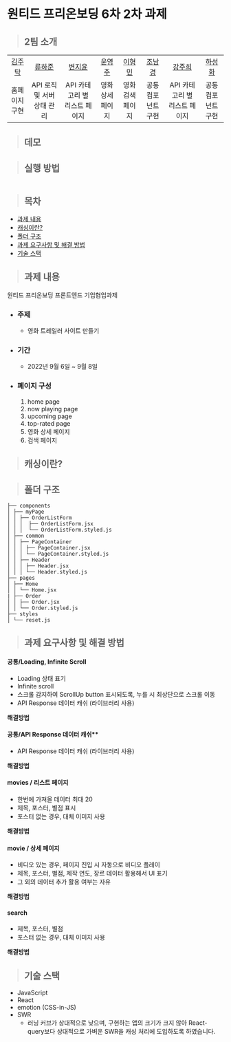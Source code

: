 # 원티드 프리온보딩 6차 2차 과제

> ## 2팀 소개

<table>
    <tr>
        <td height="50px" align="center"> <a href="https://github.com/"> 김주탁 </a> <br></td>
        <td height="50px" align="center"> <a href="https://github.com/"> 류하준 </a> <br></td>
        <td height="50px" align="center"> <a href="https://github.com/"> 변지윤 </a> <br></td>
        <td height="50px" align="center"> <a href="https://github.com/"> 윤영주 </a> <br></td>
        <td height="50px" align="center"> <a href="https://github.com/"> 이형민 </a> <br></td>
        <td height="50px" align="center"> <a href="https://github.com/"> 조남경 </a> <br></td>
        <td height="50px" align="center"> <a href="https://github.com/"> 강주희 </a> <br></td>
        <td height="50px" align="center"> <a href="https://github.com/"> 하성화 </a> <br></td>
    </tr>
<tr>
        <td align="center">홈페이지 구현</td>
        <td align="center">API 로직 및 서버 상태 관리</td>
        <td align="center">API 카테고리 별 리스트 페이지</td>
        <td align="center">영화 상세 페이지</td>
        <td align="center">영화 검색 페이지</td>
        <td align="center">공통 컴포넌트 구현</td>
        <td align="center">API 카테고리 별 리스트 페이지</td>
        <td align="center">공통 컴포넌트 구현</td>
    </tr>
</table>

> ## 데모

> ## 실행 방법

```

```

> ## 목차

- [과제 내용](#과제-내용)
- [캐싱이란?](#캐싱이란?)
- [폴더 구조](#폴더-구조)
- [과제 요구사항 및 해결 방법](#과제-요구사항-및-해결-방법)
- [기술 스택](#기술-스택)

> ## 과제 내용

원티드 프리온보딩 프론트엔드 기업협업과제

- ### 주제
  - 영화 트레일러 사이트 만들기
- ### 기간
  - 2022년 9월 6일 ~ 9월 8일
- ### 페이지 구성

  1. home page
  2. now playing page
  3. upcoming page
  4. top-rated page
  5. 영화 상세 페이지
  6. 검색 페이지

> ## 캐싱이란?

> ## 폴더 구조

```
├── components
│ ├── myPage
│ │ ├── OrderListForm
│ │ │  ├── OrderListForm.jsx
│ │ │  └── OrderListForm.styled.js
│ ├── common
│ │ ├── PageContainer
│ │ │ ├── PageContainer.jsx
│ │ │ └── PageContainer.styled.js
│ │ ├── Header
│ │ │ ├── Header.jsx
│ │ │ └── Header.styled.js
├── pages
│ ├── Home
│ │ └── Home.jsx
| ├── Order
│ │ ├── Order.jsx
│ │ └── Order.styled.js
├── styles
│ └── reset.js
```

> ## 과제 요구사항 및 해결 방법

#### 공통/Loading, Infinite Scroll
- Loading 상태 표기  
- Infinite scroll  
- 스크롤 감지하여 ScrollUp button 표시되도록, 누를 시 최상단으로 스크롤 이동  
- API Response 데이터 캐쉬 (라이브러리 사용)  

**해결방법**  

#### 공통/API Response 데이터 캐쉬**   
- API Response 데이터 캐쉬 (라이브러리 사용)  

**해결방법**  

#### movies / 리스트 페이지  
- 한번에 가져올 데이터 최대 20  
- 제목, 포스터, 별점 표시  
- 포스터 없는 경우, 대체 이미지 사용  

**해결방법**  

#### movie / 상세 페이지  
- 비디오 있는 경우, 페이지 진입 시 자동으로 비디오 플레이  
- 제목, 포스터, 별점, 제작 연도, 장르 데이터 활용해서 UI 표기  
- 그 외의 데이터 추가 활용 여부는 자유  

**해결방법**  

#### search  
- 제목, 포스터, 별점  
- 포스터 없는 경우, 대체 이미지 사용  

**해결방법**  

> ## 기술 스택

- JavaScript
- React
- emotion (CSS-in-JS)
- SWR
  - 러닝 커브가 상대적으로 낮으며, 구현하는 앱의 크기가 크지 않아 React-query보다 상대적으로 가벼운 SWR을 캐싱 처리에 도입하도록 하였습니다.
